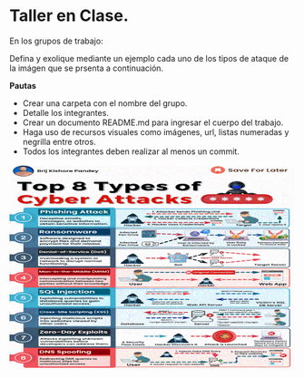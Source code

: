 # Taller en Clase.

En los grupos de trabajo:

Defina y exolique mediante un ejemplo cada uno de los tipos de ataque de la imágen que se prsenta a continuación.

**Pautas**

- Crear una carpeta con el nombre del grupo.
- Detalle los integrantes.
- Crear un documento README.md para ingresar el cuerpo del trabajo.
- Haga uso de recursos visuales como imágenes, url, listas numeradas y negrilla entre otros.
- Todos los integrantes deben realizar al menos un commit. 

![ataques]( /IMAGES/ataques.gif)
